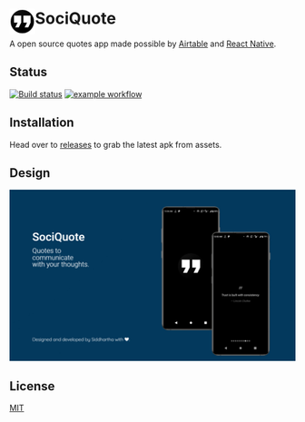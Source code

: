 # <img src="android/app/src/main/res/mipmap-hdpi/ic_launcher.png" width="45" align="left"> SociQuote

A open source quotes app made possible by [Airtable](https://airtable.com/) and [React Native](https://reactnative.dev/).

## Status

[![Build status](https://build.appcenter.ms/v0.1/apps/abea0050-44b3-4807-91b8-4115029e7e95/branches/main/badge)](https://appcenter.ms)
[![example workflow](https://github.com/siddsarkar/sociQuote/actions/workflows/release.yml/badge.svg)](https://github.com/siddsarkar/SociQuote/actions/workflows/release.yml)

## Installation

Head over to [releases](https://github.com/siddsarkar/SociQuote/releases) to grab the latest apk from assets.

## Design 

![cover image](resources/cover.jpeg)

## License

[MIT](https://github.com/siddsarkar/SociQuote/blob/main/LICENSE)
